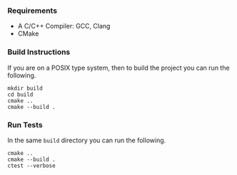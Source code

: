 ### Requirements
- A C/C++ Compiler: GCC, Clang
- CMake

### Build Instructions

If you are on a POSIX type system, then to build the project you can run the following.
```
mkdir build
cd build
cmake ..
cmake --build .
```

### Run Tests

In the same `build` directory you can run the following.
```
cmake ..
cmake --build .
ctest --verbose
```